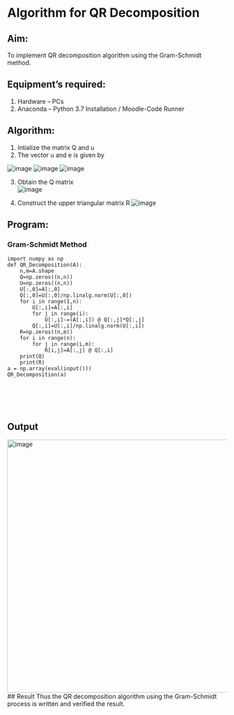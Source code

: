 # Algorithm for QR Decomposition
## Aim:
To implement QR decomposition algorithm using the Gram-Schmidt method.
## Equipment’s required:
1.	Hardware – PCs
2.	Anaconda – Python 3.7 Installation / Moodle-Code Runner
## Algorithm:
1.	Intialize the matrix Q and u
2.	The vector u and e is given by

![image](https://github.com/Vigneshv-23/QRdecomposition/assets/110780412/dae2801e-f859-4b90-8f50-b8efaa6dac4e)
![image](https://github.com/Vigneshv-23/QRdecomposition/assets/110780412/a8fae2bc-b653-43b8-a5d7-4166eef0b98f)
![image](https://github.com/Vigneshv-23/QRdecomposition/assets/110780412/96991514-bc3c-4a57-8374-58ce3dc64f23)

3.	Obtain the Q matrix   
![image](https://github.com/Vigneshv-23/QRdecomposition/assets/110780412/9d09a524-7777-47d6-bce2-e2b0a565685b)

4.	Construct the upper triangular matrix R
![image](https://github.com/Vigneshv-23/QRdecomposition/assets/110780412/aec9ed4e-8191-4add-90cb-efb9f5712c4c)




## Program:
### Gram-Schmidt Method
```
import numpy as np
def QR_Decomposition(A):
    n,m=A.shape
    Q=np.zeros((n,n))
    U=np.zeros((n,n))
    U[:,0]=A[:,0]
    Q[:,0]=U[:,0]/np.linalg.norm(U[:,0])
    for i in range(1,n):
        U[:,i]=A[:,i]
        for j in range(i):
            U[:,i]-=(A[:,i]) @ Q[:,j]*Q[:,j]
        Q[:,i]=U[:,i]/np.linalg.norm(U[:,i])
    R=np.zeros((n,m))
    for i in range(n):
        for j in range(i,m):
            R[i,j]=A[:,j] @ Q[:,i]
    print(Q)
    print(R)
a = np.array(eval(input()))
QR_Decomposition(a)






```

## Output
<img width="581" alt="image" src="https://github.com/Vigneshv-23/QRdecomposition/assets/110780412/8ae81b53-f999-447b-95eb-9f8d66ca76bb">
## Result
Thus the QR decomposition algorithm using the Gram-Schmidt process is written and verified the result.
